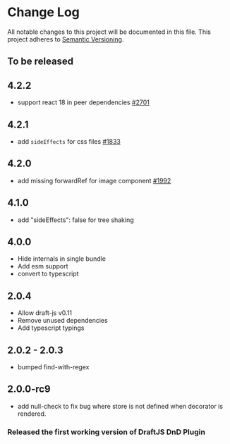 # Change Log

All notable changes to this project will be documented in this file.
This project adheres to [Semantic Versioning](http://semver.org/).

## To be released

## 4.2.2

- support react 18 in peer dependencies [#2701](https://github.com/draft-js-plugins/draft-js-plugins/issues/2701)

## 4.2.1

- add `sideEffects` for css files [#1833](https://github.com/draft-js-plugins/draft-js-plugins/issues/1833)

## 4.2.0

- add missing forwardRef for image component [#1992](https://github.com/draft-js-plugins/draft-js-plugins/issues/1992)

## 4.1.0

- add "sideEffects": false for tree shaking

## 4.0.0

- Hide internals in single bundle
- Add esm support
- convert to typescript

## 2.0.4

- Allow draft-js v0.11
- Remove unused dependencies
- Add typescript typings

## 2.0.2 - 2.0.3

- bumped find-with-regex

## 2.0.0-rc9

- add null-check to fix bug where store is not defined when decorator is rendered.

### Released the first working version of DraftJS DnD Plugin
